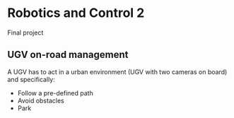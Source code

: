 # Robotics and Control 2
Final project
## UGV on-road management
A UGV has to act in a urban environment (UGV with two cameras on board) and specifically:
* Follow a pre-defined path
* Avoid obstacles 
* Park
